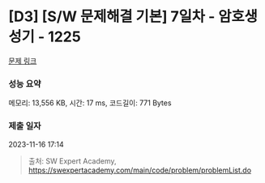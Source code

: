 # [D3] [S/W 문제해결 기본] 7일차 - 암호생성기 - 1225 

[문제 링크](https://swexpertacademy.com/main/code/problem/problemDetail.do?contestProbId=AV14uWl6AF0CFAYD) 

### 성능 요약

메모리: 13,556 KB, 시간: 17 ms, 코드길이: 771 Bytes

### 제출 일자

2023-11-16 17:14



> 출처: SW Expert Academy, https://swexpertacademy.com/main/code/problem/problemList.do
